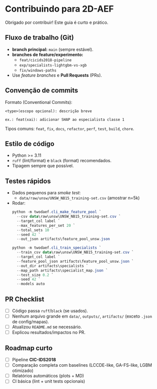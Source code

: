 # Contribuindo para 2D-AEF

Obrigado por contribuir! Este guia é curto e prático.

## Fluxo de trabalho (Git)

- **branch principal:** `main` (sempre estável).
- **branches de feature/experimento:**
  - `feat/cicids2018-pipeline`
  - `exp/specialists-lightgbm-vs-xgb`
  - `fix/windows-paths`
- Use _feature branches_ e **Pull Requests** (PRs).

## Convenção de commits

Formato (Conventional Commits):
```
<type>(escopo opcional): descrição breve

ex.: feat(xai): adicionar SHAP ao especialista classe 1
```
Tipos comuns: `feat`, `fix`, `docs`, `refactor`, `perf`, `test`, `build`, `chore`.

## Estilo de código

- Python >= 3.11
- `ruff` (lint/format) e `black` (format) recomendados.
- Tipagem sempre que possível.

## Testes rápidos

- Dados pequenos para _smoke test_:
  - `data/raw/unsw/UNSW_NB15_training-set.csv` (amostrar n=5k)
- Rodar:
  ```powershell
  python -m twodaef.cli_make_feature_pool `
    --csv data\raw\unsw\UNSW_NB15_training-set.csv `
    --target_col label `
    --max_features_per_set 20 `
    --total_sets 10 `
    --seed 42 `
    --out_json artifacts\feature_pool_unsw.json

  python -m twodaef.cli_train_specialists `
    --train_csv data\raw\unsw\UNSW_NB15_training-set.csv `
    --target_col label `
    --feature_pool_json artifacts\feature_pool_unsw.json `
    --out_dir artifacts\specialists `
    --map_path artifacts\specialist_map.json `
    --test_size 0.2 `
    --seed 42 `
    --models auto
  ```

## PR Checklist

- [ ] Código passa `ruff`/`black` (se usados).
- [ ] Nenhum arquivo grande em `data/`, `outputs/`, `artifacts/` (exceto `.json` de config/mapas).
- [ ] Atualizou `README.md` se necessário.
- [ ] Explicou resultados/impactos no PR.

## Roadmap curto

- [ ] Pipeline **CIC-IDS2018**
- [ ] Comparação completa com baselines (LCCDE-like, GA-FS-like, LGBM otimizado)
- [ ] Relatórios automáticos (plots + MD)
- [ ] CI básica (lint + unit tests opcionais)
